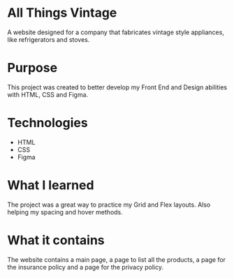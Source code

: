 # All Things Vintage
A website designed for a company that fabricates vintage style appliances, like refrigerators and stoves.

# Purpose
This project was created to better develop my Front End and Design abilities with HTML, CSS and Figma.

# Technologies
- HTML
- CSS
- Figma

# What I learned
The project was a great way to practice my Grid and Flex layouts. Also helping my spacing and hover methods.

# What it contains
The website contains a main page, a page to list all the products, a page for the insurance policy and a page for the privacy policy.
